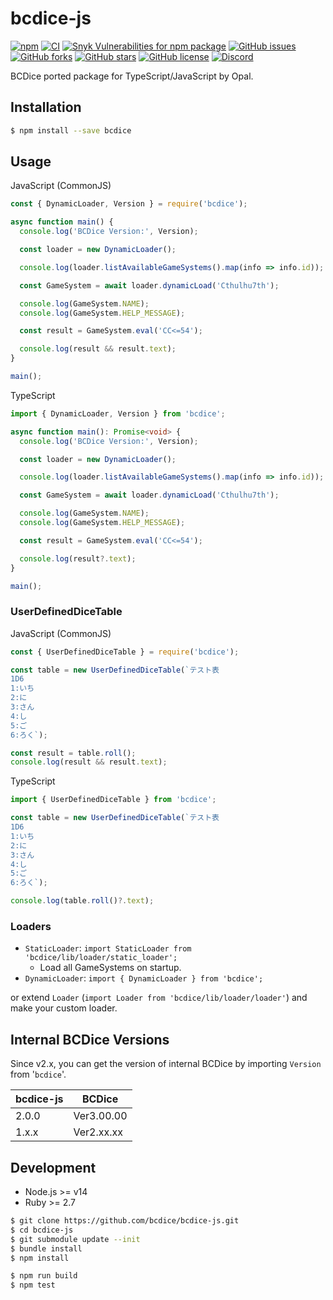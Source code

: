 # bcdice-js
[![npm](https://img.shields.io/npm/v/bcdice.svg)](https://www.npmjs.com/package/bcdice)
[![CI](https://github.com/bcdice/bcdice-js/workflows/CI/badge.svg)](https://github.com/bcdice/bcdice-js/actions)
[![Snyk Vulnerabilities for npm package](https://img.shields.io/snyk/vulnerabilities/npm/bcdice.svg)](#)
[![GitHub issues](https://img.shields.io/github/issues/bcdice/bcdice-js.svg)](https://github.com/bcdice/bcdice-js/issues)
[![GitHub forks](https://img.shields.io/github/forks/bcdice/bcdice-js.svg)](https://github.com/bcdice/bcdice-js/network)
[![GitHub stars](https://img.shields.io/github/stars/bcdice/bcdice-js.svg)](https://github.com/bcdice/bcdice-js/stargazers)
[![GitHub license](https://img.shields.io/github/license/bcdice/bcdice-js.svg)](https://github.com/bcdice/bcdice-js/blob/master/LICENSE)
[![Discord](https://img.shields.io/discord/597133335243784192.svg?color=7289DA&logo=discord&logoColor=fff)](https://discord.gg/x5MMKWA)

BCDice ported package for TypeScript/JavaScript by Opal.

## Installation
```bash
$ npm install --save bcdice
```

## Usage
JavaScript (CommonJS)
```js
const { DynamicLoader, Version } = require('bcdice');

async function main() {
  console.log('BCDice Version:', Version);

  const loader = new DynamicLoader();

  console.log(loader.listAvailableGameSystems().map(info => info.id));

  const GameSystem = await loader.dynamicLoad('Cthulhu7th');

  console.log(GameSystem.NAME);
  console.log(GameSystem.HELP_MESSAGE);

  const result = GameSystem.eval('CC<=54');

  console.log(result && result.text);
}

main();
```

TypeScript
```ts
import { DynamicLoader, Version } from 'bcdice';

async function main(): Promise<void> {
  console.log('BCDice Version:', Version);

  const loader = new DynamicLoader();

  console.log(loader.listAvailableGameSystems().map(info => info.id));

  const GameSystem = await loader.dynamicLoad('Cthulhu7th');

  console.log(GameSystem.NAME);
  console.log(GameSystem.HELP_MESSAGE);

  const result = GameSystem.eval('CC<=54');

  console.log(result?.text);
}

main();
```

### UserDefinedDiceTable
JavaScript (CommonJS)
```js
const { UserDefinedDiceTable } = require('bcdice');

const table = new UserDefinedDiceTable(`テスト表
1D6
1:いち
2:に
3:さん
4:し
5:ご
6:ろく`);

const result = table.roll();
console.log(result && result.text);
```

TypeScript
```ts
import { UserDefinedDiceTable } from 'bcdice';

const table = new UserDefinedDiceTable(`テスト表
1D6
1:いち
2:に
3:さん
4:し
5:ご
6:ろく`);

console.log(table.roll()?.text);
```

### Loaders
* `StaticLoader`: `import StaticLoader from 'bcdice/lib/loader/static_loader';`
  * Load all GameSystems on startup.
* `DynamicLoader`: `import { DynamicLoader } from 'bcdice';`

or extend `Loader` (`import Loader from 'bcdice/lib/loader/loader'`) and make your custom loader.

## Internal BCDice Versions
Since v2.x, you can get the version of internal BCDice by importing `Version` from '`bcdice`'.

| bcdice-js | BCDice |
|---|---|
| 2.0.0 | Ver3.00.00 |
| 1.x.x | Ver2.xx.xx |

## Development
* Node.js >= v14
* Ruby >= 2.7

```bash
$ git clone https://github.com/bcdice/bcdice-js.git
$ cd bcdice-js
$ git submodule update --init
$ bundle install
$ npm install
```

```bash
$ npm run build
$ npm test
```
